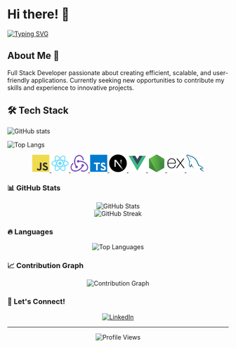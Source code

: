 # Hi there! 👋 

[![Typing SVG](https://readme-typing-svg.herokuapp.com?font=Fira+Code&pause=1000&color=2D9596&random=false&width=435&lines=Full+Stack+Developer;Open+to+Work+%F0%9F%92%BC)](https://git.io/typing-svg)

## About Me 🚀

Full Stack Developer passionate about creating efficient, scalable, and user-friendly applications. Currently seeking new opportunities to contribute my skills and experience to innovative projects.

## 🛠️ Tech Stack

![GitHub stats](https://github-readme-stats.vercel.app/api?username=marisiromanillos&show_icons=true&theme=radical)

![Top Langs](https://github-readme-stats.vercel.app/api/top-langs/?username=marisiromanillos&langs_count=12)

<p align="center">
  <a href="https://developer.mozilla.org/en-US/docs/Web/JavaScript" target="_blank">
    <img src="https://raw.githubusercontent.com/devicons/devicon/master/icons/javascript/javascript-original.svg" alt="javascript" width="40" height="40"/>
  </a>
  <a href="https://reactjs.org/" target="_blank">
    <img src="https://raw.githubusercontent.com/devicons/devicon/master/icons/react/react-original.svg" alt="react" width="40" height="40"/>
  </a>
  <a href="https://redux.js.org" target="_blank">
    <img src="https://raw.githubusercontent.com/devicons/devicon/master/icons/redux/redux-original.svg" alt="redux" width="40" height="40"/>
  </a>
  <a href="https://www.typescriptlang.org/" target="_blank">
    <img src="https://raw.githubusercontent.com/devicons/devicon/master/icons/typescript/typescript-original.svg" alt="typescript" width="40" height="40"/>
  </a>
  <a href="https://nextjs.org/" target="_blank">
    <img src="https://raw.githubusercontent.com/devicons/devicon/master/icons/nextjs/nextjs-original.svg" alt="nextjs" width="40" height="40"/>
  </a>
  <a href="https://vuejs.org/" target="_blank">
    <img src="https://raw.githubusercontent.com/devicons/devicon/master/icons/vuejs/vuejs-original.svg" alt="vuejs" width="40" height="40"/>
  </a>
  <a href="https://nodejs.org" target="_blank">
    <img src="https://raw.githubusercontent.com/devicons/devicon/master/icons/nodejs/nodejs-original.svg" alt="nodejs" width="40" height="40"/>
  </a>
  <a href="https://expressjs.com" target="_blank">
    <img src="https://raw.githubusercontent.com/devicons/devicon/master/icons/express/express-original.svg" alt="express" width="40" height="40"/>
  </a>
  <a href="https://www.mysql.com/" target="_blank">
    <img src="https://raw.githubusercontent.com/devicons/devicon/master/icons/mysql/mysql-original.svg" alt="mysql" width="40" height="40"/>
  </a>
</p>

### 📊 GitHub Stats

<div align="center">
  <img src="https://github-readme-stats.vercel.app/api?username=YOUR_GITHUB_USERNAME&show_icons=true&theme=tokyonight" alt="GitHub Stats" />
</div>

<div align="center">
  <img src="https://github-readme-streak-stats.herokuapp.com/?user=YOUR_GITHUB_USERNAME&theme=tokyonight" alt="GitHub Streak" />
</div>

### 🔥 Languages

<div align="center">
  <img src="https://github-readme-stats.vercel.app/api/top-langs/?username=YOUR_GITHUB_USERNAME&layout=compact&theme=tokyonight" alt="Top Languages" />
</div>

### 📈 Contribution Graph

<div align="center">
  <img src="https://github-profile-summary-cards.vercel.app/api/cards/profile-details?username=YOUR_GITHUB_USERNAME&theme=tokyonight" alt="Contribution Graph" />
</div>

### 🤝 Let's Connect!

<div align="center">
  
[![LinkedIn](https://img.shields.io/badge/LinkedIn-0077B5?style=for-the-badge&logo=linkedin&logoColor=white)](https://www.linkedin.com/in/marisi-romanillos/)


</div>

---
<div align="center">
<img src="https://komarev.com/ghpvc/?username=YOUR_GITHUB_USERNAME&color=blueviolet" alt="Profile Views" />
</div>
